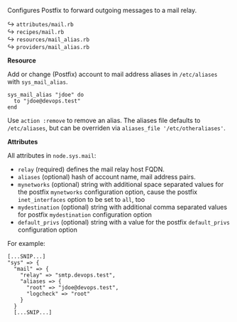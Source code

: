 Configures Postfix to forward outgoing messages to a mail relay.

↪ `attributes/mail.rb`  
↪ `recipes/mail.rb`  
↪ `resources/mail_alias.rb`  
↪ `providers/mail_alias.rb`  

**Resource**

Add or change (Postfix) account to mail address aliases in
`/etc/aliases` with `sys_mail_alias`.


    sys_mail_alias "jdoe" do
      to "jdoe@devops.test"
    end

Use `action :remove` to remove an alias. The aliases file defaults to
`/etc/aliases`, but can be overriden via `aliases_file '/etc/otheraliases'`.

**Attributes**

All attributes in `node.sys.mail`:

* `relay` (required) defines the mail relay host FQDN.
* `aliases` (optional) hash of account name, mail address pairs.
* `mynetworks` (optional) string with additional space separated values for the
postfix `mynetworks` configuration option, cause the postfix `inet_interfaces`
option to be set to `all`, too
* `mydestination` (optional) string with additional comma separated values for
postfix `mydestination` configuration option
* `default_privs` (optional) string with a value for the postfix `default_privs`
configuration option

For example:

    [...SNIP...]
    "sys" => {
      "mail" => {
        "relay" => "smtp.devops.test",
        "aliases => {
          "root" => "jdoe@devops.test",
          "logcheck" => "root"
        }
      }
      [...SNIP...]
